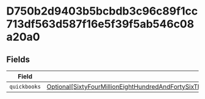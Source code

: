 # D750b2d9403b5bcbdb3c96c89f1cc713df563d587f16e5f39f5ab546c08a20a0


## Fields

| Field                                                                                                                                                                                                                                                                                           | Type                                                                                                                                                                                                                                                                                            | Required                                                                                                                                                                                                                                                                                        | Description                                                                                                                                                                                                                                                                                     |
| ----------------------------------------------------------------------------------------------------------------------------------------------------------------------------------------------------------------------------------------------------------------------------------------------- | ----------------------------------------------------------------------------------------------------------------------------------------------------------------------------------------------------------------------------------------------------------------------------------------------- | ----------------------------------------------------------------------------------------------------------------------------------------------------------------------------------------------------------------------------------------------------------------------------------------------- | ----------------------------------------------------------------------------------------------------------------------------------------------------------------------------------------------------------------------------------------------------------------------------------------------- |
| `quickbooks`                                                                                                                                                                                                                                                                                    | [Optional[SixtyFourMillionEightHundredAndFortySixThousandOneHundredAndThirtySixa354aa510825c1f23c3a978f4c816d8d4184311e7294a570f73727dc]](../../models/shared/sixtyfourmillioneighthundredandfortysixthousandonehundredandthirtysixa354aa510825c1f23c3a978f4c816d8d4184311e7294a570f73727dc.md) | :heavy_minus_sign:                                                                                                                                                                                                                                                                              | N/A                                                                                                                                                                                                                                                                                             |